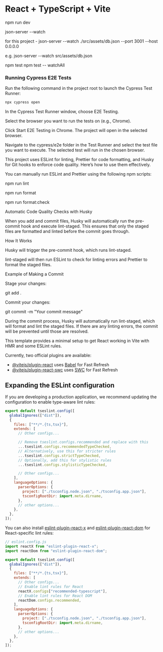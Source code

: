 # React + TypeScript + Vite

<!-- for project start -     -->

npm run dev

<!-- Start json server  -->

json-server --watch <file path >

for this project -  json-server --watch ./src/assets/db.json --port 3001 --host 0.0.0.0


e.g. json-server --watch src/assets/db.json

<!-- for unit testing (jest/react testing library)  -->

npm test
npm test -- watchAll

<!-- for cypress e2e testing -->

### Running Cypress E2E Tests

<!-- step 1. **Open Cypress Test Runner**   -->
   Run the following command in the project root to launch the Cypress Test Runner:
   ```bash
   npx cypress open
   ```

<!-- step 2. Select Testing Type -->
In the Cypress Test Runner window, choose E2E Testing.

<!-- step 3. Select Browser -->
Select the browser you want to run the tests on (e.g., Chrome).

<!-- step 4. Start Testing -->
Click Start E2E Testing in Chrome. The project will open in the selected browser.

<!-- step 5. Run Specific Test File -->
Navigate to the cypress/e2e folder in the Test Runner and select the test file you want to execute. The selected test will run in the chosen browser.

<!--  end cypress e2e testing-->

<!-- Start ESLint, Prettier, and Husky Setup -->

This project uses ESLint for linting, Prettier for code formatting, and Husky for Git hooks to enforce code quality. Here’s how to use them effectively.

<!-- Running ESLint and Prettier Locally -->

You can manually run ESLint and Prettier using the following npm scripts:

<!-- Run ESLint: To check for linting issues across your codebase, run: -->

npm run lint


<!-- Run Prettier: To automatically format your code, run: -->

npm run format

<!--for  Checking formatting... -->

npm run format:check

Automatic Code Quality Checks with Husky

When you add and commit files, Husky will automatically run the pre-commit hook and execute lint-staged. This ensures that only the staged files are formatted and linted before the commit goes through.

How It Works

Husky will trigger the pre-commit hook, which runs lint-staged.

lint-staged will then run ESLint to check for linting errors and Prettier to format the staged files.

Example of Making a Commit

<!-- When you are ready to commit your changes, follow these steps: -->

Stage your changes:

git add .


Commit your changes:

git commit -m "Your commit message"


During the commit process, Husky will automatically run lint-staged, which will format and lint the staged files. If there are any linting errors, the commit will be prevented until those are resolved.

<!-- End ESLint, Prettier, and Husky Setup -->


This template provides a minimal setup to get React working in Vite with HMR and some ESLint rules.

Currently, two official plugins are available:

- [@vitejs/plugin-react](https://github.com/vitejs/vite-plugin-react/blob/main/packages/plugin-react) uses [Babel](https://babeljs.io/) for Fast Refresh
- [@vitejs/plugin-react-swc](https://github.com/vitejs/vite-plugin-react/blob/main/packages/plugin-react-swc) uses [SWC](https://swc.rs/) for Fast Refresh

## Expanding the ESLint configuration

If you are developing a production application, we recommend updating the configuration to enable type-aware lint rules:

```js
export default tseslint.config([
  globalIgnores(["dist"]),
  {
    files: ["**/*.{ts,tsx}"],
    extends: [
      // Other configs...

      // Remove tseslint.configs.recommended and replace with this
      ...tseslint.configs.recommendedTypeChecked,
      // Alternatively, use this for stricter rules
      ...tseslint.configs.strictTypeChecked,
      // Optionally, add this for stylistic rules
      ...tseslint.configs.stylisticTypeChecked,

      // Other configs...
    ],
    languageOptions: {
      parserOptions: {
        project: ["./tsconfig.node.json", "./tsconfig.app.json"],
        tsconfigRootDir: import.meta.dirname,
      },
      // other options...
    },
  },
]);
```

You can also install [eslint-plugin-react-x](https://github.com/Rel1cx/eslint-react/tree/main/packages/plugins/eslint-plugin-react-x) and [eslint-plugin-react-dom](https://github.com/Rel1cx/eslint-react/tree/main/packages/plugins/eslint-plugin-react-dom) for React-specific lint rules:

```js
// eslint.config.js
import reactX from "eslint-plugin-react-x";
import reactDom from "eslint-plugin-react-dom";

export default tseslint.config([
  globalIgnores(["dist"]),
  {
    files: ["**/*.{ts,tsx}"],
    extends: [
      // Other configs...
      // Enable lint rules for React
      reactX.configs["recommended-typescript"],
      // Enable lint rules for React DOM
      reactDom.configs.recommended,
    ],
    languageOptions: {
      parserOptions: {
        project: ["./tsconfig.node.json", "./tsconfig.app.json"],
        tsconfigRootDir: import.meta.dirname,
      },
      // other options...
    },
  },
]);
```
